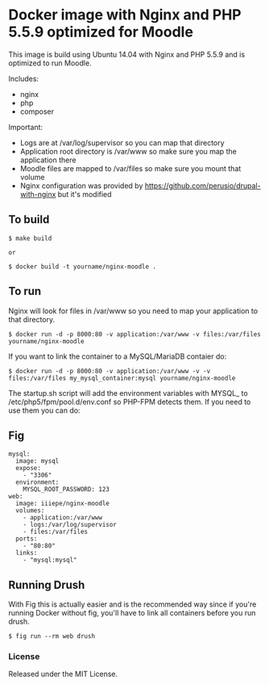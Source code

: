 # Docker image with Nginx and PHP 5.5.9 optimized for Moodle
This image is build using Ubuntu 14.04 with Nginx and PHP 5.5.9 and is optimized to run Moodle.

Includes:

- nginx
- php
- composer

Important:

- Logs are at /var/log/supervisor so you can map that directory
- Application root directory is /var/www so make sure you map the application there
- Moodle files are mapped to /var/files so make sure you mount that volume
- Nginx configuration was provided by https://github.com/perusio/drupal-with-nginx but it's modified

## To build

    $ make build

    or

    $ docker build -t yourname/nginx-moodle .


## To run
Nginx will look for files in /var/www so you need to map your application to that directory.

    $ docker run -d -p 8000:80 -v application:/var/www -v files:/var/files yourname/nginx-moodle

If you want to link the container to a MySQL/MariaDB contaier do:

    $ docker run -d -p 8000:80 -v application:/var/www -v -v files:/var/files my_mysql_container:mysql yourname/nginx-moodle

The startup.sh script will add the environment variables with MYSQL_ to /etc/php5/fpm/pool.d/env.conf so PHP-FPM detects them. If you need to use them you can do:
<?php getenv("SOME_ENV_VARIABLE_THAT_HAS_MYSQL_IN_THE_NAME"); ?>

## Fig

    mysql:
      image: mysql
      expose:
        - "3306"
      environment:
        MYSQL_ROOT_PASSWORD: 123
    web:
      image: iiiepe/nginx-moodle
      volumes:
        - application:/var/www
        - logs:/var/log/supervisor
        - files:/var/files
      ports:
        - "80:80"
      links:
        - "mysql:mysql"

## Running Drush
With Fig this is actually easier and is the recommended way since if you're running Docker without fig, you'll have to link all containers before you run drush.

    $ fig run --rm web drush

### License
Released under the MIT License.
